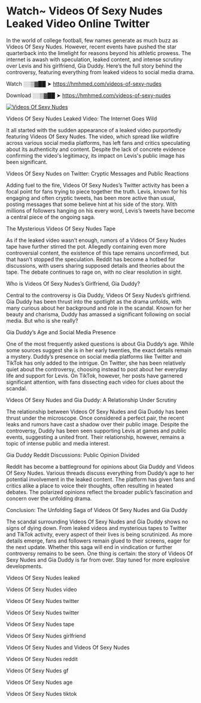 # Watch~ Videos Of Sexy Nudes Leaked Video Online Twitter

In the world of college football, few names generate as much buzz as Videos Of Sexy Nudes. However, recent events have pushed the star quarterback into the limelight for reasons beyond his athletic prowess. The internet is awash with speculation, leaked content, and intense scrutiny over Levis and his girlfriend, Gia Duddy. Here’s the full story behind the controversy, featuring everything from leaked videos to social media drama.

Watch ░░▒▓██ ➤ https://hmhmed.com/videos-of-sexy-nudes

Download ░░▒▓██ ➤ https://hmhmed.com/videos-of-sexy-nudes

[![Videos Of Sexy Nudes](https://i.imgur.com/dJHk4Zq.gif)](https://hmhmed.com/videos-of-sexy-nudes)

Videos Of Sexy Nudes Leaked Video: The Internet Goes Wild

It all started with the sudden appearance of a leaked video purportedly featuring Videos Of Sexy Nudes. The video, which spread like wildfire across various social media platforms, has left fans and critics speculating about its authenticity and content. Despite the lack of concrete evidence confirming the video's legitimacy, its impact on Levis's public image has been significant.

Videos Of Sexy Nudes on Twitter: Cryptic Messages and Public Reactions

Adding fuel to the fire, Videos Of Sexy Nudes’s Twitter activity has been a focal point for fans trying to piece together the truth. Levis, known for his engaging and often cryptic tweets, has been more active than usual, posting messages that some believe hint at his side of the story. With millions of followers hanging on his every word, Levis’s tweets have become a central piece of the ongoing saga.

The Mysterious Videos Of Sexy Nudes Tape

As if the leaked video wasn’t enough, rumors of a Videos Of Sexy Nudes tape have further stirred the pot. Allegedly containing even more controversial content, the existence of this tape remains unconfirmed, but that hasn’t stopped the speculation. Reddit has become a hotbed for discussions, with users sharing supposed details and theories about the tape. The debate continues to rage on, with no clear resolution in sight.

Who is Videos Of Sexy Nudes’s Girlfriend, Gia Duddy?

Central to the controversy is Gia Duddy, Videos Of Sexy Nudes’s girlfriend. Gia Duddy has been thrust into the spotlight as the drama unfolds, with many curious about her background and role in the scandal. Known for her beauty and charisma, Duddy has amassed a significant following on social media. But who is she really?

Gia Duddy’s Age and Social Media Presence

One of the most frequently asked questions is about Gia Duddy’s age. While some sources suggest she is in her early twenties, the exact details remain a mystery. Duddy’s presence on social media platforms like Twitter and TikTok has only added to the intrigue. On Twitter, she has been relatively quiet about the controversy, choosing instead to post about her everyday life and support for Levis. On TikTok, however, her posts have garnered significant attention, with fans dissecting each video for clues about the scandal.

Videos Of Sexy Nudes and Gia Duddy: A Relationship Under Scrutiny

The relationship between Videos Of Sexy Nudes and Gia Duddy has been thrust under the microscope. Once considered a perfect pair, the recent leaks and rumors have cast a shadow over their public image. Despite the controversy, Duddy has been seen supporting Levis at games and public events, suggesting a united front. Their relationship, however, remains a topic of intense public and media interest.

Gia Duddy Reddit Discussions: Public Opinion Divided

Reddit has become a battleground for opinions about Gia Duddy and Videos Of Sexy Nudes. Various threads discuss everything from Duddy’s age to her potential involvement in the leaked content. The platform has given fans and critics alike a place to voice their thoughts, often resulting in heated debates. The polarized opinions reflect the broader public’s fascination and concern over the unfolding drama.

Conclusion: The Unfolding Saga of Videos Of Sexy Nudes and Gia Duddy

The scandal surrounding Videos Of Sexy Nudes and Gia Duddy shows no signs of dying down. From leaked videos and mysterious tapes to Twitter and TikTok activity, every aspect of their lives is being scrutinized. As more details emerge, fans and followers remain glued to their screens, eager for the next update. Whether this saga will end in vindication or further controversy remains to be seen. One thing is certain: the story of Videos Of Sexy Nudes and Gia Duddy is far from over. Stay tuned for more explosive developments.

Videos Of Sexy Nudes leaked

Videos Of Sexy Nudes video

Videos Of Sexy Nudes twitter

Videos Of Sexy Nudes twitter

Videos Of Sexy Nudes tape

Videos Of Sexy Nudes girlfriend

Videos Of Sexy Nudes and Videos Of Sexy Nudes

Videos Of Sexy Nudes reddit

Videos Of Sexy Nudes gf

Videos Of Sexy Nudes age

Videos Of Sexy Nudes tiktok